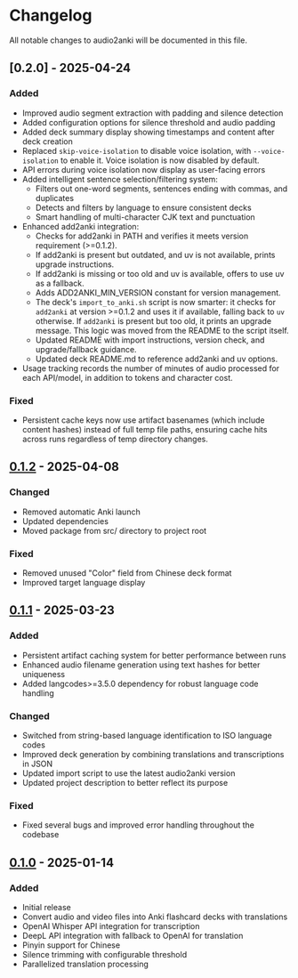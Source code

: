 # Changelog

All notable changes to audio2anki will be documented in this file.

## [0.2.0] - 2025-04-24

### Added
- Improved audio segment extraction with padding and silence detection
- Added configuration options for silence threshold and audio padding
- Added deck summary display showing timestamps and content after deck creation
- Replaced `skip-voice-isolation` to disable voice isolation, with `--voice-isolation` to enable it. Voice isolation is
  now disabled by default.
- API errors during voice isolation now display as user-facing errors
- Added intelligent sentence selection/filtering system:
  - Filters out one-word segments, sentences ending with commas, and duplicates
  - Detects and filters by language to ensure consistent decks
  - Smart handling of multi-character CJK text and punctuation
- Enhanced add2anki integration:
  - Checks for add2anki in PATH and verifies it meets version requirement (>=0.1.2).
  - If add2anki is present but outdated, and uv is not available, prints upgrade instructions.
  - If add2anki is missing or too old and uv is available, offers to use uv as a fallback.
  - Adds ADD2ANKI_MIN_VERSION constant for version management.
  - The deck's `import_to_anki.sh` script is now smarter: it checks for `add2anki` at version >=0.1.2 and uses it if available, falling back to `uv` otherwise. If `add2anki` is present but too old, it prints an upgrade message. This logic was moved from the README to the script itself.
  - Updated README with import instructions, version check, and upgrade/fallback guidance.
  - Updated deck README.md to reference add2anki and uv options.
- Usage tracking records the number of minutes of audio processed for each API/model, in addition to tokens and
  character cost.

### Fixed
- Persistent cache keys now use artifact basenames (which include content hashes) instead of full temp file paths, ensuring cache hits across runs regardless of temp directory changes.

## [0.1.2] - 2025-04-08

### Changed
- Removed automatic Anki launch
- Updated dependencies
- Moved package from src/ directory to project root

### Fixed
- Removed unused "Color" field from Chinese deck format
- Improved target language display

## [0.1.1] - 2025-03-23

### Added
- Persistent artifact caching system for better performance between runs
- Enhanced audio filename generation using text hashes for better uniqueness
- Added langcodes>=3.5.0 dependency for robust language code handling

### Changed
- Switched from string-based language identification to ISO language codes
- Improved deck generation by combining translations and transcriptions in JSON
- Updated import script to use the latest audio2anki version
- Updated project description to better reflect its purpose

### Fixed
- Fixed several bugs and improved error handling throughout the codebase

## [0.1.0] - 2025-01-14

### Added
- Initial release
- Convert audio and video files into Anki flashcard decks with translations
- OpenAI Whisper API integration for transcription
- DeepL API integration with fallback to OpenAI for translation
- Pinyin support for Chinese
- Silence trimming with configurable threshold
- Parallelized translation processing

[Unreleased]: https://github.com/osteele/audio2anki/compare/v0.1.2...HEAD
[0.1.2]: https://github.com/osteele/audio2anki/compare/v0.1.1...v0.1.2
[0.1.1]: https://github.com/osteele/audio2anki/compare/v0.1.0...v0.1.1
[0.1.0]: https://github.com/osteele/audio2anki/releases/tag/v0.1.0
